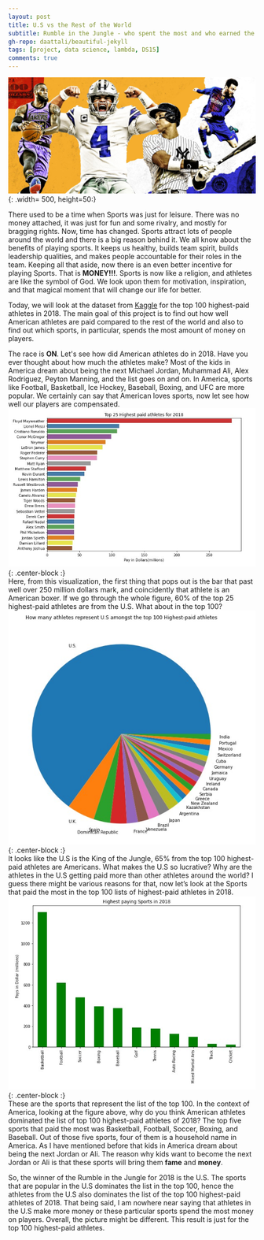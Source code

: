 ```yaml
---
layout: post
title: U.S vs the Rest of the World
subtitle: Rumble in the Jungle - who spent the most and who earned the most?
gh-repo: daattali/beautiful-jekyll
tags: [project, data science, lambda, DS15]
comments: true
---
```

![](/img/athletes.jpg){: .width= 500, height=50:}

There used to be a time when Sports was just for leisure. There was no money attached, it was just for fun and some rivalry, and mostly for bragging rights. Now, time has changed. Sports attract lots of people around the world and there is a big reason behind it. We all know about the benefits of playing sports. It keeps us healthy, builds team spirit, builds leadership qualities, and makes people accountable for their roles in the team. Keeping all that aside, now there is an even better incentive for playing Sports. That is **MONEY!!!**. Sports is now like a religion, and athletes are like the symbol of God. We look upon them for motivation, inspiration, and that magical moment that will change our life for better.  

Today, we will look at the dataset from [Kaggle](https://www.kaggle.com/pavanraj159/forbes-100-highest-paid-athletes-2018) for the top 100 highest-paid athletes in 2018. The main goal of this project is to find out how well American athletes are paid compared to the rest of the world and also to find out which sports, in particular, spends the most amount of money on players.  

The race is **ON**. Let's see how did American athletes do in 2018. Have you ever thought about how much the athletes make? Most of the kids in America dream about being the next Michael Jordan, Muhammad Ali, Alex Rodriguez, Peyton Manning, and the list goes on and on. In America, sports like Football, Basketball, Ice Hockey, Baseball, Boxing, and UFC are more popular. We certainly can say that American loves sports, now let see how well our players are compensated.  
![Plot](/img/newtop25.jpg){: .center-block :}  
Here, from this visualization, the first thing that pops out is the bar that past well over 250 million dollars mark, and coincidently that athlete is an American boxer. If we go through the whole figure, 60% of the top 25 highest-paid athletes are from the U.S. What about in the top 100?    
![](/img/newtop100.jpg){: .center-block :}  
It looks like the U.S is the King of the Jungle, 65% from the top 100 highest-paid athletes are Americans. What makes the U.S so lucrative? Why are the athletes in the U.S getting paid more than other athletes around the world? I guess there might be various reasons for that, now let’s look at the Sports that paid the most in the top 100 lists of highest-paid athletes in 2018.  
![](/img/newhighestpayingsports.jpg){: .center-block :}  
These are the sports that represent the list of the top 100. In the context of America, looking at the figure above, why do you think American athletes dominated the list of top 100 highest-paid athletes of 2018? The top five sports that paid the most was Basketball, Football, Soccer, Boxing, and Baseball. Out of those five sports, four of them is a household name in America. As I have mentioned before that kids in America dream about being the next Jordan or Ali. The reason why kids want to become the next Jordan or Ali is that these sports will bring them **fame** and **money**.  

So, the winner of the Rumble in the Jungle for 2018 is the U.S. The sports that are popular in the U.S dominates the list in the top 100, hence the athletes from the U.S also dominates the list of the top 100 highest-paid athletes of 2018. That being said, I am nowhere near saying that athletes in the U.S make more money or these particular sports spend the most money on players. Overall, the picture might be different. This result is just for the top 100 highest-paid athletes.



